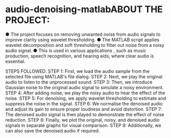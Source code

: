 # audio-denoising-matlabABOUT THE PROJECT:
● The project focuses on removing unwanted noise from audio signals to improve clarity using wavelet thresholding.
● The MATLAB script applies wavelet decomposition and soft thresholding to filter out noise from a noisy audio signal.
● This is used in various applications , such as music production, speech recognition, and hearing aids, where clear audio is essential.

STEPS FOLLOWED:
STEP 1: First, we load the audio sample from the selected file using MATLAB's file dialog.
STEP 2: Next, we play the original audio to listen to the unprocessed sound.
STEP 3: Then, we introduce Gaussian noise to the original audio signal to simulate a noisy environment.
STEP 4: After adding noise, we play the noisy audio to hear the effect of the noise.
STEP 5: For denoising, we apply wavelet thresholding to estimate and suppress the noise in the signal.
STEP 6: We normalise the denoised audio and adjust its gain to ensure proper loudness and avoid distortion.
STEP 7: The denoised audio signal is then played to demonstrate the effect of noise reduction.
STEP 8: Finally, we plot the original, noisy, and denoised audio signals in separate graphs for visual comparison.
STEP 9: Additionally, we can also save the denoised audio if required.
